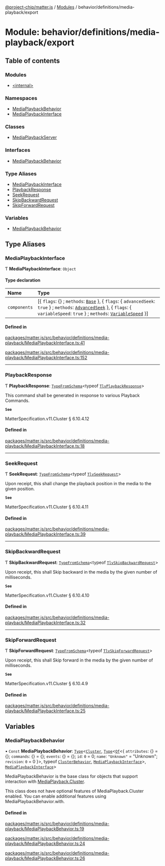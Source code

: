 [@project-chip/matter.js](../README.md) / [Modules](../modules.md) / behavior/definitions/media-playback/export

# Module: behavior/definitions/media-playback/export

## Table of contents

### Modules

- [\<internal\>](behavior_definitions_media_playback_export._internal_.md)

### Namespaces

- [MediaPlaybackBehavior](behavior_definitions_media_playback_export.MediaPlaybackBehavior.md)
- [MediaPlaybackInterface](behavior_definitions_media_playback_export.MediaPlaybackInterface.md)

### Classes

- [MediaPlaybackServer](../classes/behavior_definitions_media_playback_export.MediaPlaybackServer.md)

### Interfaces

- [MediaPlaybackBehavior](../interfaces/behavior_definitions_media_playback_export.MediaPlaybackBehavior-1.md)

### Type Aliases

- [MediaPlaybackInterface](behavior_definitions_media_playback_export.md#mediaplaybackinterface)
- [PlaybackResponse](behavior_definitions_media_playback_export.md#playbackresponse)
- [SeekRequest](behavior_definitions_media_playback_export.md#seekrequest)
- [SkipBackwardRequest](behavior_definitions_media_playback_export.md#skipbackwardrequest)
- [SkipForwardRequest](behavior_definitions_media_playback_export.md#skipforwardrequest)

### Variables

- [MediaPlaybackBehavior](behavior_definitions_media_playback_export.md#mediaplaybackbehavior)

## Type Aliases

### MediaPlaybackInterface

Ƭ **MediaPlaybackInterface**: `Object`

#### Type declaration

| Name | Type |
| :------ | :------ |
| `components` | [\{ `flags`: {} ; `methods`: [`Base`](../interfaces/behavior_definitions_media_playback_export.MediaPlaybackInterface.Base.md)  }, \{ `flags`: \{ `advancedSeek`: ``true``  } ; `methods`: [`AdvancedSeek`](../interfaces/behavior_definitions_media_playback_export.MediaPlaybackInterface.AdvancedSeek.md)  }, \{ `flags`: \{ `variableSpeed`: ``true``  } ; `methods`: [`VariableSpeed`](../interfaces/behavior_definitions_media_playback_export.MediaPlaybackInterface.VariableSpeed.md)  }] |

#### Defined in

[packages/matter.js/src/behavior/definitions/media-playback/MediaPlaybackInterface.ts:41](https://github.com/project-chip/matter.js/blob/558e12c94a201592c28c7bc0743705360b3e5ca6/packages/matter.js/src/behavior/definitions/media-playback/MediaPlaybackInterface.ts#L41)

[packages/matter.js/src/behavior/definitions/media-playback/MediaPlaybackInterface.ts:152](https://github.com/project-chip/matter.js/blob/558e12c94a201592c28c7bc0743705360b3e5ca6/packages/matter.js/src/behavior/definitions/media-playback/MediaPlaybackInterface.ts#L152)

___

### PlaybackResponse

Ƭ **PlaybackResponse**: [`TypeFromSchema`](tlv_export.md#typefromschema)\<typeof [`TlvPlaybackResponse`](cluster_export.MediaPlayback.md#tlvplaybackresponse)\>

This command shall be generated in response to various Playback Commands.

**`See`**

MatterSpecification.v11.Cluster § 6.10.4.12

#### Defined in

[packages/matter.js/src/behavior/definitions/media-playback/MediaPlaybackInterface.ts:18](https://github.com/project-chip/matter.js/blob/558e12c94a201592c28c7bc0743705360b3e5ca6/packages/matter.js/src/behavior/definitions/media-playback/MediaPlaybackInterface.ts#L18)

___

### SeekRequest

Ƭ **SeekRequest**: [`TypeFromSchema`](tlv_export.md#typefromschema)\<typeof [`TlvSeekRequest`](cluster_export.MediaPlayback.md#tlvseekrequest)\>

Upon receipt, this shall change the playback position in the media to the given position.

**`See`**

MatterSpecification.v11.Cluster § 6.10.4.11

#### Defined in

[packages/matter.js/src/behavior/definitions/media-playback/MediaPlaybackInterface.ts:39](https://github.com/project-chip/matter.js/blob/558e12c94a201592c28c7bc0743705360b3e5ca6/packages/matter.js/src/behavior/definitions/media-playback/MediaPlaybackInterface.ts#L39)

___

### SkipBackwardRequest

Ƭ **SkipBackwardRequest**: [`TypeFromSchema`](tlv_export.md#typefromschema)\<typeof [`TlvSkipBackwardRequest`](cluster_export.MediaPlayback.md#tlvskipbackwardrequest)\>

Upon receipt, this shall Skip backward in the media by the given number of milliseconds.

**`See`**

MatterSpecification.v11.Cluster § 6.10.4.10

#### Defined in

[packages/matter.js/src/behavior/definitions/media-playback/MediaPlaybackInterface.ts:32](https://github.com/project-chip/matter.js/blob/558e12c94a201592c28c7bc0743705360b3e5ca6/packages/matter.js/src/behavior/definitions/media-playback/MediaPlaybackInterface.ts#L32)

___

### SkipForwardRequest

Ƭ **SkipForwardRequest**: [`TypeFromSchema`](tlv_export.md#typefromschema)\<typeof [`TlvSkipForwardRequest`](cluster_export.MediaPlayback.md#tlvskipforwardrequest)\>

Upon receipt, this shall Skip forward in the media by the given number of milliseconds.

**`See`**

MatterSpecification.v11.Cluster § 6.10.4.9

#### Defined in

[packages/matter.js/src/behavior/definitions/media-playback/MediaPlaybackInterface.ts:25](https://github.com/project-chip/matter.js/blob/558e12c94a201592c28c7bc0743705360b3e5ca6/packages/matter.js/src/behavior/definitions/media-playback/MediaPlaybackInterface.ts#L25)

## Variables

### MediaPlaybackBehavior

• `Const` **MediaPlaybackBehavior**: [`Type`](../interfaces/behavior_cluster_export.ClusterBehavior.Type.md)\<[`Cluster`](../interfaces/cluster_export.MediaPlayback.Cluster.md), [`Type`](../interfaces/behavior_cluster_export.ClusterBehavior.Type.md)\<[`Of`](../interfaces/cluster_export.ClusterType.Of.md)\<\{ `attributes`: {} = \{}; `commands`: {} = \{}; `events`: {} = \{}; `id`: ``0`` = 0; `name`: ``"Unknown"`` = "Unknown"; `revision`: ``0`` = 0 }\>, typeof [`ClusterBehavior`](behavior_cluster_export.ClusterBehavior.md), [`MediaPlaybackInterface`](behavior_definitions_media_playback_export.md#mediaplaybackinterface)\>, [`MediaPlaybackInterface`](behavior_definitions_media_playback_export.md#mediaplaybackinterface)\>

MediaPlaybackBehavior is the base class for objects that support interaction with [MediaPlayback.Cluster](cluster_export.MediaPlayback.md#cluster).

This class does not have optional features of MediaPlayback.Cluster enabled. You can enable additional features
using MediaPlaybackBehavior.with.

#### Defined in

[packages/matter.js/src/behavior/definitions/media-playback/MediaPlaybackBehavior.ts:19](https://github.com/project-chip/matter.js/blob/558e12c94a201592c28c7bc0743705360b3e5ca6/packages/matter.js/src/behavior/definitions/media-playback/MediaPlaybackBehavior.ts#L19)

[packages/matter.js/src/behavior/definitions/media-playback/MediaPlaybackBehavior.ts:24](https://github.com/project-chip/matter.js/blob/558e12c94a201592c28c7bc0743705360b3e5ca6/packages/matter.js/src/behavior/definitions/media-playback/MediaPlaybackBehavior.ts#L24)

[packages/matter.js/src/behavior/definitions/media-playback/MediaPlaybackBehavior.ts:26](https://github.com/project-chip/matter.js/blob/558e12c94a201592c28c7bc0743705360b3e5ca6/packages/matter.js/src/behavior/definitions/media-playback/MediaPlaybackBehavior.ts#L26)
